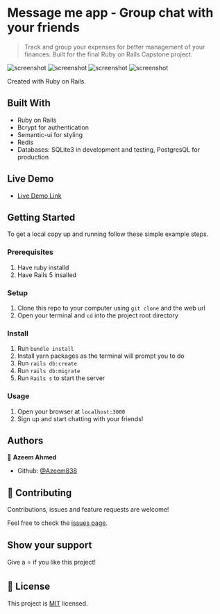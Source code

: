 # Message me app - Group chat with your friends

> Track and group your expenses for better management of your finances. Built for the final Ruby on Rails Capstone project.

![screenshot](app/assets/images/home-page.jpeg)
![screenshot](app/assets/images/group-page.jpeg)
![screenshot](app/assets/images/home-page.jpeg)
![screenshot](app/assets/images/your-groups.jpeg)

Created with Ruby on Rails.

## Built With

- Ruby on Rails
- Bcrypt for authentication
- Semantic-ui for styling
- Redis
- Databases: SQLite3 in development and testing, PostgresQL for production

## Live Demo

- [Live Demo Link](https://stark-retreat-25349.herokuapp.com/)

## Getting Started

To get a local copy up and running follow these simple example steps.

### Prerequisites

1. Have ruby installd
2. Have Rails 5 insalled

### Setup

1. Clone this repo to your computer using <code>git clone</code> and the web url
2. Open your terminal and <code>cd</code> into the project root directory

### Install

1. Run <code>bundle install</code>
2. Install yarn packages as the terminal will prompt you to do
3. Run <code>rails db:create</code>
4. Run <code>rails db:migrate</code>
5. Run <code>Rails s</code> to start the server

### Usage

1. Open your browser at <code>localhost:3000</code>
2. Sign up and start chatting with your friends!

## Authors

👤 **Azeem Ahmed**

- Github: [@Azeem838](https://github.com/Azeem838)

## 🤝 Contributing

Contributions, issues and feature requests are welcome!

Feel free to check the [issues page](https://github.com/Azeem838/message-me/issues).

## Show your support

Give a ⭐️ if you like this project!

## 📝 License

This project is [MIT](lic.url) licensed.
